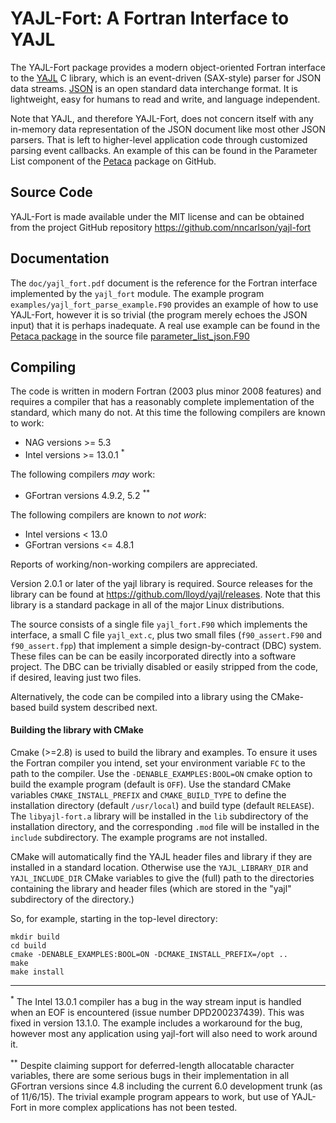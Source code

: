 YAJL-Fort: A Fortran Interface to YAJL
======================================
The YAJL-Fort package provides a modern object-oriented Fortran interface to
the [YAJL](http://lloyd.github.com/yajl/) C library, which is an event-driven
(SAX-style) parser for JSON data streams.  [JSON](http://www.json.org/) is an
open standard data interchange format.  It is lightweight, easy for humans to
read and write, and language independent.

Note that YAJL, and therefore YAJL-Fort, does not concern itself with any
in-memory data representation of the JSON document like most other JSON parsers.
That is left to higher-level application code through customized parsing
event callbacks.  An example of this can be found in the Parameter List
component of the [Petaca](https://github.com/nncarlson/petaca) package on
GitHub.

Source Code
-----------
YAJL-Fort is made available under the MIT license and can be obtained from
the project GitHub repository https://github.com/nncarlson/yajl-fort

Documentation
-------------
The `doc/yajl_fort.pdf` document is the reference for the Fortran interface
implemented by the `yajl_fort` module.  The example program
`examples/yajl_fort_parse_example.F90` provides an example of how to use
YAJL-Fort, however it is so trivial (the program merely echoes the JSON input)
that it is perhaps inadequate.  A real use example can be found in the
[Petaca package](https://github.com/nncarlson/petaca) in the source file
[parameter_list_json.F90](https://github.com/nncarlson/petaca/blob/master/src/parameter_list_json.F90)

Compiling
---------
The code is written in modern Fortran (2003 plus minor 2008 features)
and requires a compiler that has a reasonably complete implementation of the
standard, which many do not.  At this time the following compilers are known
to work:
* NAG versions >= 5.3
* Intel versions >= 13.0.1 <sup>\*</sup>

The following compilers *may* work:
* GFortran versions 4.9.2, 5.2 <sup>\*\*</sup>

The following compilers are known to *not work*:
* Intel versions < 13.0
* GFortran versions <= 4.8.1

Reports of working/non-working compilers are appreciated.

Version 2.0.1 or later of the yajl library is required.  Source releases
for the library can be found at https://github.com/lloyd/yajl/releases.
Note that this library is a standard package in all of the major Linux
distributions.

The source consists of a single file `yajl_fort.F90` which implements the
interface, a small C file `yajl_ext.c`, plus two small files (`f90_assert.F90`
and `f90_assert.fpp`) that implement a simple design-by-contract (DBC) system.
These files can be can be easily incorporated directly into a software project.
The DBC can be trivially disabled or easily stripped from the code, if desired,
leaving just two files.

Alternatively, the code can be compiled into a library using the CMake-based
build system described next.

#### Building the library with CMake
Cmake (>=2.8) is used to build the library and examples. To ensure it uses the
Fortran compiler you intend, set your environment variable `FC` to the path to
the compiler.  Use the `-DENABLE_EXAMPLES:BOOL=ON` cmake option to build the
example program (default is `OFF`).  Use the standard CMake variables
`CMAKE_INSTALL_PREFIX` and `CMAKE_BUILD_TYPE` to define the installation
directory (default `/usr/local`) and build type (default `RELEASE`).  The
`libyajl-fort.a` library will be installed in the `lib` subdirectory of the
installation directory, and the corresponding `.mod` file will be installed
in the `include` subdirectory.  The example programs are not installed.

CMake will automatically find the YAJL header files and library if they are
installed in a standard location.  Otherwise use the `YAJL_LIBRARY_DIR` and `YAJL_INCLUDE_DIR` CMake variables to give the (full) path to the directories
containing the library and header files (which are stored in the "yajl"
subdirectory of the directory.)

So, for example, starting in the top-level directory:
```
mkdir build
cd build
cmake -DENABLE_EXAMPLES:BOOL=ON -DCMAKE_INSTALL_PREFIX=/opt ..
make
make install
```



---
<sup>\*</sup> The Intel 13.0.1 compiler has a bug in the way stream input is handled
when an EOF is encountered (issue number DPD200237439).  This was fixed in
version 13.1.0.  The example includes a workaround for the bug, however
most any application using yajl-fort will also need to work around it.

<sup>\*\*</sup> Despite claiming support for deferred-length allocatable
character variables, there are some serious bugs in their implementation
in all GFortran versions since 4.8 including the current 6.0 development
trunk (as of 11/6/15).  The trivial example program appears to work, but use
of YAJL-Fort in more complex applications has not been tested.
